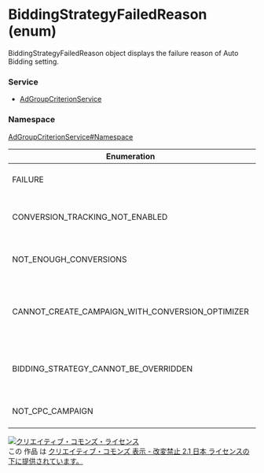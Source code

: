 # BiddingStrategyFailedReason (enum)
BiddingStrategyFailedReason object displays the failure reason of Auto Bidding setting.

### Service
+ [AdGroupCriterionService](../../services/AdGroupCriterionService.md)

### Namespace
[AdGroupCriterionService#Namespace](../../services/AdGroupCriterionService.md#namespace)

| Enumeration | Description |
|---|---|
| FAILURE| Failed [Cause unknown] |
| CONVERSION_TRACKING_NOT_ENABLED| Failed [Invalid conversion tracking] |
| NOT_ENOUGH_CONVERSIONS| Failed [Not enough conversion information] |
| CANNOT_CREATE_CAMPAIGN_WITH_CONVERSION_OPTIMIZER| Failed [Cannot create conversion optimizer information] |
| BIDDING_STRATEGY_CANNOT_BE_OVERRIDDEN| Failed [Cannot override Auto bidding] |
| NOT_CPC_CAMPAIGN| Failed [Not CPC Campaign] |

<a rel="license" href="http://creativecommons.org/licenses/by-nd/2.1/jp/"><img alt="クリエイティブ・コモンズ・ライセンス" style="border-width:0" src="https://i.creativecommons.org/l/by-nd/2.1/jp/88x31.png" /></a><br />この 作品 は <a rel="license" href="http://creativecommons.org/licenses/by-nd/2.1/jp/">クリエイティブ・コモンズ 表示 - 改変禁止 2.1 日本 ライセンスの下に提供されています。</a>

